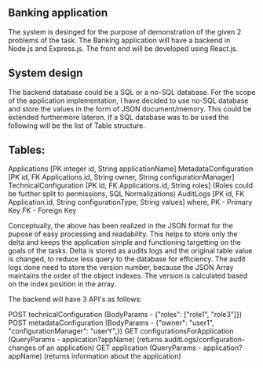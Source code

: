 Banking application
-------------------

The system is desinged for the purpose of demonstration of the given 2 problems of the task. The Banking application will have a backend in Node.js and Express.js. The front end will be developed using React.js. 

System design
-------------
The backend database could be a SQL or a no-SQL database. For the scope of the application implementation, I have decided to use no-SQL database and store the values in the form of JSON document/memory. This could be extended furthermore lateron. If a SQL database was to be used the following will be the list of Table structure.

Tables:
------- 
Applications [PK integer id, String applicationName]
MetadataConfiguration [PK id, FK Applications.id, String owner, String configurationManager]
TechnicalConfiguration [PK id, FK Applications.id, String roles] (Roles could be further split to permissions, SQL Normalizations)
AuditLogs [PK id, FK Application.id, String configurationType, String values]
where,
PK - Primary Key
FK - Foreign Key


Conceptually, the above has been realized in the JSON format for the pupose of easy processing and readability. This helps to store only the delta and keeps the application simple and functioning targetting on the goals of the tasks. Delta is stored as audits logs and the original table value is changed, to reduce less query to the database for efficiency. 
The audit logs done need to store the version number, because the JSON Array maintains the order of the object indexes. The version is calculated based on the index position in the array. 

The backend will have 3 API's as follows:

POST technicalConfiguration (BodyParams - {"roles": ["role1", "role3"]})
POST metadataConfiguration (BodyParams - {"owner": "user1", "configurationManager": "userY",})
GET configurationsForApplication (QueryParams - application?appName) (returns auditLogs/configuration-changes of an application)
GET application (QueryParams - application?appName) (returns information about the application)